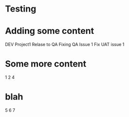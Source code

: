 # Testing

# Adding some content


DEV Project1
Relase to QA
Fixing QA Issue 1
Fix UAT issue 1
# Some more content

1
2
4
# blah
5
6
7